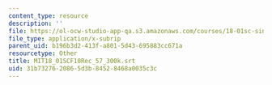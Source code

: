 ```yaml
---
content_type: resource
description: ''
file: https://ol-ocw-studio-app-qa.s3.amazonaws.com/courses/18-01sc-single-variable-calculus-fall-2010/31b7327620865d3b84528468a0035c3c_MIT18_01SCF10Rec_57_300k.vtt
file_type: application/x-subrip
parent_uid: b196b3d2-413f-a801-5d43-695883cc671a
resourcetype: Other
title: MIT18_01SCF10Rec_57_300k.srt
uid: 31b73276-2086-5d3b-8452-8468a0035c3c
---
```

